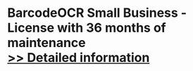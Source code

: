 # BarcodeOCR Small Business - License with 36 months of maintenance<br />[>> Detailed information](https://secure.shareit.com/shareit/product.html?productid=300807696&affiliateid=200057808)